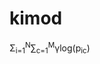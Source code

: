 # kimod

 &Sigma;<sub>i=1</sub><sup>N</sup>&sum;<sub>c=1</sub><sup>M</sup>&gamma;log(p<sub>ic</sub>)

